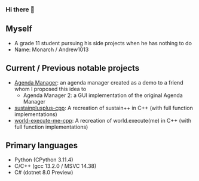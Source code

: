 ### Hi there 👋

## Myself
- A grade 11 student pursuing his side projects when he has nothing to do
- Name: Monarch / Andrew1013

## Current / Previous notable projects
- [Agenda Manager](https://github.com/Andrew1013-development/agenda-manager): an agenda manager created as a demo to a friend whom I proposed this idea to
  - Agenda Manager 2: a GUI implementation of the original Agenda Manager 
- [sustainplusplus-cpp](https://github.com/Andrew1013-development/sustainplusplus-cpp): A recreation of sustain++ in C++ (with full function implementations)
- [world-execute-me-cpp](https://github.com/Andrew1013-development/world-execute-me-cpp): A recreation of world.execute(me) in C++ (with full function implementations)

## Primary languages
- Python (CPython 3.11.4)
- C/C++ (gcc 13.2.0 / MSVC 14.38)
- C# (dotnet 8.0 Preview)
 
<!--
**Andrew1013-development/Andrew1013-development** is a ✨ _special_ ✨ repository because its `README.md` (this file) appears on your GitHub profile.

Here are some ideas to get you started:

- 🔭 I’m currently working on ...
- 🌱 I’m currently learning ...
- 👯 I’m looking to collaborate on ...
- 🤔 I’m looking for help with ...
- 💬 Ask me about ...
- 📫 How to reach me: ...
- 😄 Pronouns: ...
- ⚡ Fun fact: ...
-->
